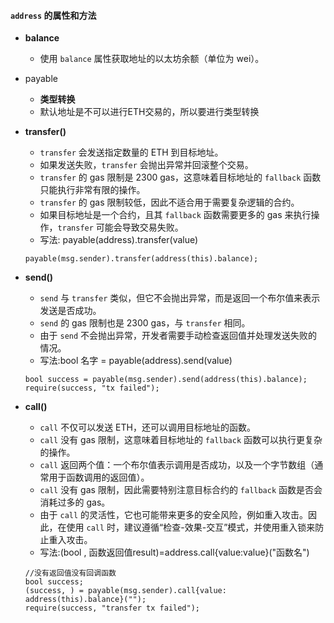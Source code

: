 #### `address` 的属性和方法

- **balance**

  - 使用 `balance` 属性获取地址的以太坊余额（单位为 wei）。

- payable

  - **类型转换**
  - 默认地址是不可以进行ETH交易的，所以要进行类型转换

- **transfer()**

  - `transfer` 会发送指定数量的 ETH 到目标地址。
  - 如果发送失败，`transfer` 会抛出异常并回滚整个交易。
  - `transfer` 的 gas 限制是 2300 gas，这意味着目标地址的 `fallback` 函数只能执行非常有限的操作。
  - `transfer` 的 gas 限制较低，因此不适合用于需要复杂逻辑的合约。
  - 如果目标地址是一个合约，且其 `fallback` 函数需要更多的 gas 来执行操作，`transfer` 可能会导致交易失败。
  - 写法: payable(address).transfer(value)

  ```
  payable(msg.sender).transfer(address(this).balance);
  ```

  

- **send()**

  - `send` 与 `transfer` 类似，但它不会抛出异常，而是返回一个布尔值来表示发送是否成功。
  - `send` 的 gas 限制也是 2300 gas，与 `transfer` 相同。
  - 由于 `send` 不会抛出异常，开发者需要手动检查返回值并处理发送失败的情况。
  - 写法:bool 名字 = payable(address).send(value)

  ```
  bool success = payable(msg.sender).send(address(this).balance);
  require(success, "tx failed");
  ```

  

- **call()**

  - `call` 不仅可以发送 ETH，还可以调用目标地址的函数。
  - `call` 没有 gas 限制，这意味着目标地址的 `fallback` 函数可以执行更复杂的操作。
  - `call` 返回两个值：一个布尔值表示调用是否成功，以及一个字节数组（通常用于函数调用的返回值）。
  - `call` 没有 gas 限制，因此需要特别注意目标合约的 `fallback` 函数是否会消耗过多的 gas。
  - 由于 `call` 的灵活性，它也可能带来更多的安全风险，例如重入攻击。因此，在使用 `call` 时，建议遵循“检查-效果-交互”模式，并使用重入锁来防止重入攻击。
  - 写法:(bool , 函数返回值result)=address.call{value:value}("函数名")

  ```
  //没有返回值没有回调函数
  bool success;
  (success, ) = payable(msg.sender).call{value: address(this).balance}("");
  require(success, "transfer tx failed");
  ```

  

